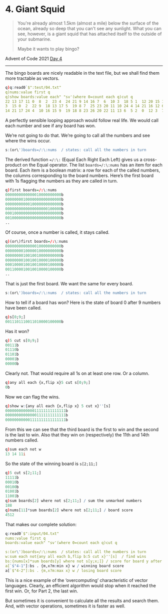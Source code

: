 # 4. Giant Squid

> You're already almost 1.5km (almost a mile) below the surface of the ocean, already so deep that you can't see any sunlight. What you can see, however, is a giant squid that has attached itself to the outside of your submarine.
> 
> Maybe it wants to play bingo?

Advent of Code 2021 [Day 4](https://adventofcode.com/2021/day/4)

---

The bingo boards are nicely readable in the text file, but we shall find them more tractable as vectors.

```q
q)q:read0`$":test/04.txt"
q)nums:value first q
q)show boards:value each" "sv'(where 0=count each q)cut q
22 13 17 11 0  8  2  23 4  24 21 9 14 16 7  6  10 3  18 5 1  12 20 15 19
3  15 0  2  22 9  18 13 17 5  19 8 7  25 23 20 11 10 24 4 14 21 16 12 6
14 21 17 24 4  10 16 15 9  19 18 8 23 26 20 22 11 13 6  5 2  0  12 3  7
```

A perfectly sensible looping approach would follow real life. We would call each number and see if any board has won.

We’re not going to do that. We’re going to call all the numbers and see where the wins occur.

```q
s:(or\')boards=/:\:nums  / states: call all the numbers in turn
```

The derived function `=/:\:` (Equal Each Right Each Left) gives us a cross-product on the Equal operator. The list `boards=/:\:nums` has an item for each board. Each item is a boolean matrix: a row for each of the called numbers, the columns corresponding to the board numbers. Here’s the first board with 1s flagging the numbers as they are called in turn.

```q
q)first boards=/:\:nums
0000000000000010000000000b
0000000010000000000000000b
0000000000010000000000000b
0000000000000000000100000b
0001000000000000000000000b
0010000000000000000000000b
..
```

Of course, once a number is called, it stays called.

```q
q)(or\)first boards=/:\:nums
0000000000000010000000000b
0000000010000010000000000b
0000000010010010000000000b
0000000010010010000100000b
0001000010010010000100000b
0011000010010010000100000b
..
```

That is just the first board. We want the same for every board.

```q
s:(or\')boards=/:\:nums  / states: call all the numbers in turn
```

How to tell if a board has won? Here is the state of board 0 after 9 numbers have been called.

```q
q)s[0;9;]
0011101110011010000100000b
```

Has it won?

```q
q)5 cut s[0;9;]
00111b
01110b
01101b
00001b
00000b
```

Clearly not. That would require all 1s on at least one row. Or a column.

```q
q)any all each {x,flip x}5 cut s[0;9;]
0b
```

Now we can flag the wins.

```q
q)show w:{any all each {x,flip x} 5 cut x}''[s]
000000000000011111111111111b
000000000000001111111111111b
000000000001111111111111111b
```

From this we can see that the third board is the first to win and the second is the last to win. Also that they win on (respectively) the 11th and 14th numbers called.

```q
q)sum each not w
13 14 11i
```

So the state of the winning board is `s[2;11;]`

```q
q)5 cut s[2;11;]
11111b
00010b
00100b
01001b
11001b
q)sum boards[2] where not s[2;11;] / sum the unmarked numbers
188
q)nums[11]*sum boards[2] where not s[2;11;] / board score
4512
```

That makes our complete solution:

```q
q:read0`$":input/04.txt"
nums:value first q
boards:value each" "sv'(where 0=count each q)cut q

s:(or\')boards=/:\:nums  / states: call all the numbers in turn
w:sum each not{any all each b,flip b:5 cut x}''[s]  / find wins
bs:{nums[x]*sum boards[y] where not s[y;x;]} / score for board y after xth number
a[`$"4-1"]:bs . {m,x?m:min x} w / winning board score
a[`$"4-2"]:bs . {m,x?m:max x} w / losing board score
```

This is a nice example of the ‘overcomputing’ characteristic of vector languages. Clearly, an efficient algorithm would stop when it reached the first win. Or, for Part 2, the last win.

But sometimes it is convenient to calculate all the results and search them. And, with vector operations, sometimes it is faster as well.